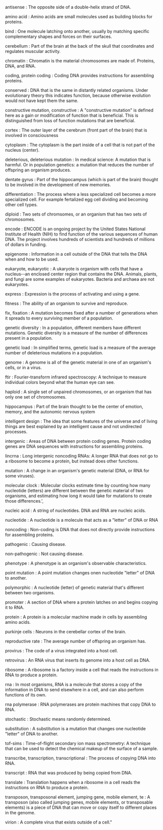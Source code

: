 antisense
: The opposite side of a double-helix strand of DNA.

amino acid
: Amino acids are small molecules used as building blocks for proteins.

bind
: One molecule latching onto another, usually by matching specific complementary shapes and forces on their surfaces.

cerebellum
: Part of the brain at the back of the skull that coordinates and regulates muscular activity.

chromatin
: Chromatin is the material chromosomes are made of.  Proteins, DNA, and RNA.
	
coding, protein coding
: Coding DNA provides instructions for assembling proteins.

conserved
: DNA that is the same in distantly related organisms.  Under evolutionary theory this indicates function, because otherwise evolution would not have kept them the same.

constructive mutation, constructive
: A "constructive mutation" is defined here as a gain or modification of function that is beneficial.  This is distinguished from loss of function mutations that are beneficial.

cortex
: The outer layer of the cerebrum (front part of the brain) that is involved in consciousness

cytoplasm
: The cytoplasm is the part inside of a cell that is not part of the nucleus (center).

deleterious, deleterious mutation
: In medical science:  A mutation that is harmful.  Or in population genetics: a mutation that reduces the number of offspring an organism produces.

dentate gyrus
: Part of the hippocampus (which is part of the brain) thought to be involved in the development of new memories.

differentiation
: The process where a less specialized cell becomes a more specialized cell.  For example fertalized egg cell dividing and becoming other cell types.

diploid
: Two sets of chromsomes, or an organism that has two sets of chromosomes.

encode
: ENCODE is an ongoing project by the United States National Institute of Health (NIH) to find function of the various sequences of human DNA.  The project involves hundreds of scientists and hundreds of millions of dollars in funding.

epigenome
: Information in a cell outside of the DNA that tells the DNA when and how to be used.
	
eukaryote, eukaryotic
: A ukaryote is organism with cells that have a nucleus--an enclosed center region that contains the DNA.  Animals, plants, and fungi are some examples of eukaryotes.  Bacteria and archaea are not eukaryotes.

express
: Expression is the process of activating and using a gene.

fitness
: The ability of an organism to survive and reproduce.

fix, fixation
: A mutation becomes fixed after a number of generations when it spreads to every surviving member of a population.

genetic diversity
: In a population, different members have different mutations.  Genetic diversity is a measure of the number of differences present in a population.

genetic load
: In simplified terms, genetic load is a measure of the average number of deleterious mutations in a population.

genome
: A genome is all of the genetic material in one of an organism's cells, or in a virus.

ftir
: Fourier-transform infrared spectroscopy: A technique to measure individual colors beyond what the human eye can see.

haploid
: A single set of unpaired chromosomes, or an organism that has only one set of chromosomes.

hippocampus
: Part of the brain thought to be the center of emotion, memory, and the autonomic nervous system

intelligent design
: The idea that some features of the universe and of living things are best explained by an intelligent cause and not undirected processes.

intergenic
: Areas of DNA between protein coding genes.  Protein coding genes are DNA sequences with instructions for assembling proteins.

lincrna
: Long intergenic noncoding RNAs:  A longer RNA that does not go to a ribosome to become a protein, but instead does other functions.

mutation
: A change in an organism's genetic material (DNA, or RNA for some viruses).

molecular clock
: Molecular clocks estimate time by counting how many nucleotide (letters) are different between the genetic material of two organisms, and estimating how long it would take for mutations to create those differences.',

nucleic acid
: A string of nucleotides.  DNA and RNA are nucleic acids.

nucleotide
: A nucleotide is a molecule that acts as a "letter" of DNA or RNA

noncoding
: Non-coding is DNA that does not directly provide instructions for assembling proteins.

pathogenic
: Causing disease.

non-pathogenic
: Not causing disease.

phenotype
: A phenotype is an organism's observable characteristics.

point mutation
: A point mutation changes onen nucleotide  "letter" of DNA to another.

polymorphic
: A nucleotide (letter) of genetic material that's different between two organisms.

promoter
: A section of DNA where a protein latches on and begins copying it to RNA.

protein
: A protein is a molecular machine made in cells by assembling amino acids.

purkinje cells
: Neurons in the cerebellar cortex of the brain.

reproductive rate
: The average number of offspring an organism has.

provirus
: The code of a virus integrated into a host cell.

retrovirus
: An RNA virus that inserts its genome into a host cell as DNA.

ribosome
: A ribosome is a factory inside a cell that reads the instructions in RNA to produce a protein.

rna
: In most organisms, RNA is a molecule that stores a copy of the information in DNA to send elsewhere in a cell, and can also perform functions of its own.

rna polymerase
: RNA polymerases are protein machines that copy DNA to RNA.

stochastic
: Stochastic means randomly determined.

substitution
: A substitution is a mutation that changes one nucleotide "letter" of DNA to another.

tof-sims
: Time-of-flight secondary ion mass spectrometry:  A technique that can be used to detect the chemical makeup of the surface of a sample.

transcribe, transcription, transcriptional
: The process of copying DNA into RNA.

transcript
: RNA that was produced by being copied from DNA.

translate
: Translation happens when a ribosome in a cell reads the instructions on RNA to produce a protein.

transposon, transposonal element, jumping gene, mobile element, te
: A transposon (also called jumping genes, mobile elements, or transposable elements) is a piece of DNA that can move or copy itself to different places in the genome.

virion
: A complete virus that exists outside of a cell."